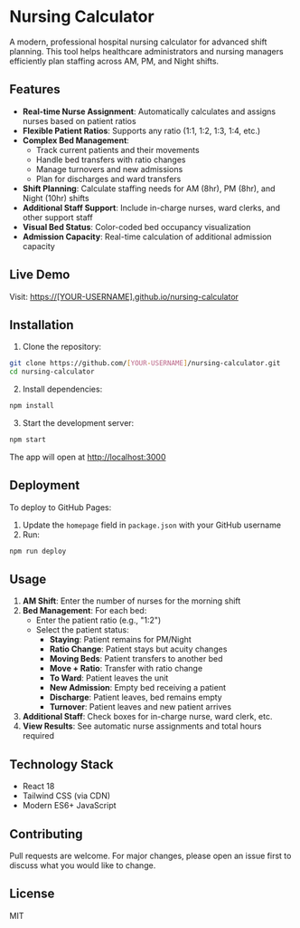 # Nursing Calculator

A modern, professional hospital nursing calculator for advanced shift planning. This tool helps healthcare administrators and nursing managers efficiently plan staffing across AM, PM, and Night shifts.

## Features

- **Real-time Nurse Assignment**: Automatically calculates and assigns nurses based on patient ratios
- **Flexible Patient Ratios**: Supports any ratio (1:1, 1:2, 1:3, 1:4, etc.)
- **Complex Bed Management**:
  - Track current patients and their movements
  - Handle bed transfers with ratio changes
  - Manage turnovers and new admissions
  - Plan for discharges and ward transfers
- **Shift Planning**: Calculate staffing needs for AM (8hr), PM (8hr), and Night (10hr) shifts
- **Additional Staff Support**: Include in-charge nurses, ward clerks, and other support staff
- **Visual Bed Status**: Color-coded bed occupancy visualization
- **Admission Capacity**: Real-time calculation of additional admission capacity

## Live Demo

Visit: [https://[YOUR-USERNAME].github.io/nursing-calculator](https://[YOUR-USERNAME].github.io/nursing-calculator)

## Installation

1. Clone the repository:
```bash
git clone https://github.com/[YOUR-USERNAME]/nursing-calculator.git
cd nursing-calculator
```

2. Install dependencies:
```bash
npm install
```

3. Start the development server:
```bash
npm start
```

The app will open at [http://localhost:3000](http://localhost:3000)

## Deployment

To deploy to GitHub Pages:

1. Update the `homepage` field in `package.json` with your GitHub username
2. Run:
```bash
npm run deploy
```

## Usage

1. **AM Shift**: Enter the number of nurses for the morning shift
2. **Bed Management**: For each bed:
   - Enter the patient ratio (e.g., "1:2")
   - Select the patient status:
     - **Staying**: Patient remains for PM/Night
     - **Ratio Change**: Patient stays but acuity changes
     - **Moving Beds**: Patient transfers to another bed
     - **Move + Ratio**: Transfer with ratio change
     - **To Ward**: Patient leaves the unit
     - **New Admission**: Empty bed receiving a patient
     - **Discharge**: Patient leaves, bed remains empty
     - **Turnover**: Patient leaves and new patient arrives
3. **Additional Staff**: Check boxes for in-charge nurse, ward clerk, etc.
4. **View Results**: See automatic nurse assignments and total hours required

## Technology Stack

- React 18
- Tailwind CSS (via CDN)
- Modern ES6+ JavaScript

## Contributing

Pull requests are welcome. For major changes, please open an issue first to discuss what you would like to change.

## License

MIT